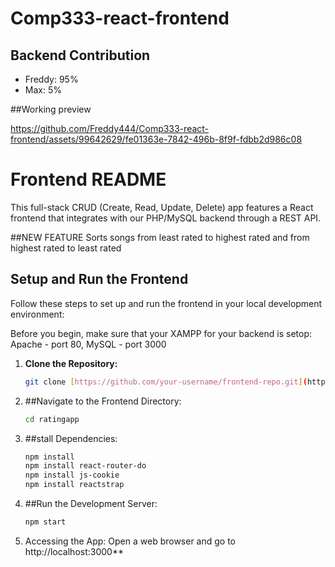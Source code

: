 
# Comp333-react-frontend

## Backend Contribution
- Freddy: 95%
- Max: 5%

##Working preview

https://github.com/Freddy444/Comp333-react-frontend/assets/99642629/fe01363e-7842-496b-8f9f-fdbb2d986c08


# Frontend README
This full-stack CRUD (Create, Read, Update, Delete) app features a React frontend that integrates with our PHP/MySQL backend through a REST API. 

##NEW FEATURE
Sorts songs from least rated to highest rated and from highest rated to least rated
## Setup and Run the Frontend

Follow these steps to set up and run the frontend in your local development environment:

Before you begin, make sure that your XAMPP for your backend is setop: Apache - port 80, MySQL - port 3000

1. **Clone the Repository:**
   ```bash
   git clone [https://github.com/your-username/frontend-repo.git](https://github.com/Freddy444/Comp333-react-frontend.git)

2. ##Navigate to the Frontend Directory:
   ```bash
   cd ratingapp

3. ##stall Dependencies:
   ```bash
   npm install
   npm install react-router-do
   npm install js-cookie
   npm install reactstrap

4. ##Run the Development Server:
   ```bash
   npm start

5. Accessing the App:
Open a web browser and go to http://localhost:3000**
